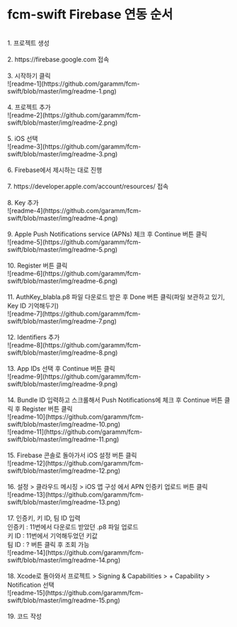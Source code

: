 # fcm-swift Firebase 연동 순서
<br>
1. 프로젝트 생성<br>
<br>
2. https://firebase.google.com 접속<br>
<br>
3. 시작하기 클릭<br>
![readme-1](https://github.com/garamm/fcm-swift/blob/master/img/readme-1.png)<br>
<br>
4. 프로젝트 추가<br>
![readme-2](https://github.com/garamm/fcm-swift/blob/master/img/readme-2.png)<br>
<br>
5. iOS 선택<br>
![readme-3](https://github.com/garamm/fcm-swift/blob/master/img/readme-3.png)<br>
<br>
6. Firebase에서 제시하는 대로 진행<br>
<br>
7. https://developer.apple.com/account/resources/ 접속<br>
<br>
8. Key 추가<br>
![readme-4](https://github.com/garamm/fcm-swift/blob/master/img/readme-4.png)<br>
<br>
9. Apple Push Notifications service (APNs) 체크 후 Continue 버튼 클릭<br>
![readme-5](https://github.com/garamm/fcm-swift/blob/master/img/readme-5.png)<br>
<br>
10. Register 버튼 클릭<br>
![readme-6](https://github.com/garamm/fcm-swift/blob/master/img/readme-6.png)<br>
<br>
11. AuthKey_blabla.p8 파일 다운로드 받은 후 Done 버튼 클릭(파일 보관하고 있기, Key ID 기억해두기)<br>
![readme-7](https://github.com/garamm/fcm-swift/blob/master/img/readme-7.png)<br>
<br>
12. Identifiers 추가<br>
![readme-8](https://github.com/garamm/fcm-swift/blob/master/img/readme-8.png)<br>
<br>
13. App IDs 선택 후 Continue 버튼 클릭<br>
![readme-9](https://github.com/garamm/fcm-swift/blob/master/img/readme-9.png)<br>
<br>
14. Bundle ID 입력하고 스크롤해서 Push Notifications에 체크 후 Continue 버튼 클릭 후 Register 버튼 클릭<br>
![readme-10](https://github.com/garamm/fcm-swift/blob/master/img/readme-10.png)<br>
![readme-11](https://github.com/garamm/fcm-swift/blob/master/img/readme-11.png)<br>
<br>
15. Firebase 콘솔로 돌아가서 iOS 설정 버튼 클릭<br>
![readme-12](https://github.com/garamm/fcm-swift/blob/master/img/readme-12.png)<br>
<br>
16. 설정 > 클라우드 메시징 > iOS 앱 구성 에서 APN 인증키 업로드 버튼 클릭<br>
![readme-13](https://github.com/garamm/fcm-swift/blob/master/img/readme-13.png)<br>
<br>
17.  인증키, 키 ID, 팀 ID 입력<br>
인증키 : 11번에서 다운로드 받았던 .p8 파일 업로드<br>
키 ID : 11번에서 기억해두었던 키값<br>
팀 ID : ? 버튼 클릭 후 조회 가능<br>
![readme-14](https://github.com/garamm/fcm-swift/blob/master/img/readme-14.png)<br>
<br>
18. Xcode로 돌아와서 프로젝트 > Signing & Capabilities > + Capability > Notification 선택<br>
![readme-15](https://github.com/garamm/fcm-swift/blob/master/img/readme-15.png)<br>
<br>
19. 코드 작성
